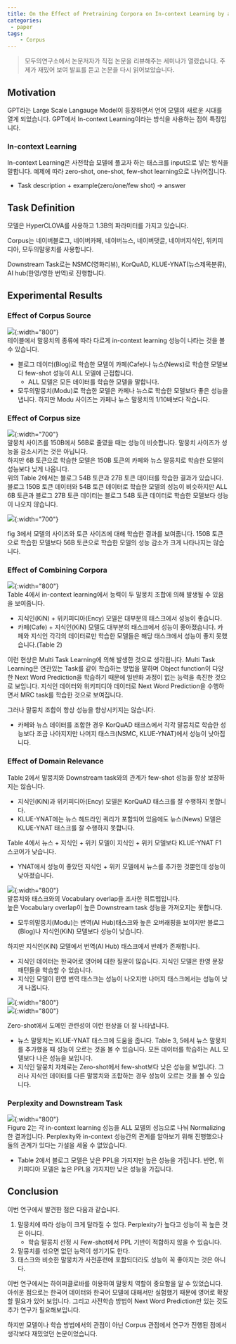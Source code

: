 ```yaml
---
title: On the Effect of Pretraining Corpora on In-context Learning by a LLM
categories:
 - paper
tags:
    - Corpus
---
```


> 모두의연구소에서 논문저자가 직접 논문을 리뷰해주는 세미나가 열렸습니다. 주제가 재밌어 보여 발표를 듣고 논문을 다시 읽어보았습니다.

## Motivation
GPT라는 Large Scale Langauge Model이 등장하면서 언어 모델의 새로운 시대를 열게 되었습니다. GPT에서 In-context Learning이라는 방식을 사용하는 점이 특징입니다.

### In-context Learning
In-context Learning은 사전학습 모델에 풀고자 하는 태스크를 input으로 넣는 방식을 말합니다. 예제에 따라 zero-shot, one-shot, few-shot learning으로 나뉘어집니다.
- Task description + example(zero/one/few shot) -> answer

## Task Definition
모델은 HyperCLOVA를 사용하고 1.3B의 파라미터를 가지고 있습니다.  

Corpus는 네이버블로그, 네이버카페, 네이버뉴스, 네이버댓글, 네이버지식인, 위키피디아, 모두의말뭉치를 사용합니다.  

Downstream Task로는 NSMC(영화리뷰), KorQuAD, KLUE-YNAT(뉴스제목분류), AI hub(한영/영한 번역)로 진행합니다.  

## Experimental Results
### Effect of Corpus Source
![](https://drive.google.com/uc?export=view&id=1lkOE5QdbilT_WV80gvNVn-J6-IJLtIoT){:width="800"}  
테이블에서 말뭉치의 종류에 따라 다르게 in-context learning 성능이 나타는 것을 볼 수 있습니다.  
- 블로그 데이터(Blog)로 학습한 모델이 카페(Cafe)나 뉴스(News)로 학습한 모델보다 few-shot 성능이 ALL 모델에 근접합니다.
    - ALL 모델은 모든 데이터를 학습한 모델을 말합니다.
- 모두의말뭉치(Modu)로 학습한 모델은 카페나 뉴스로 학습한 모델보다 좋은 성능을 냅니다. 하지만 Modu 사이즈는 카페나 뉴스 말뭉치의 1/10배보다 작습니다.  

### Effect of Corpus size
![](https://drive.google.com/uc?export=view&id=1SgN5NThYfhdt8z0k4_0veZx7mzvi8uQv){:width="700"}    
말뭉치 사이즈를 150B에서 56B로 줄였을 때는 성능이 비슷합니다. 말뭉치 사이즈가 성능을 감소시키는 것은 아닙니다.  
하지만 6B 토큰으로 학습한 모델은 150B 토큰의 카페와 뉴스 말뭉치로 학습한 모델의 성능보다 낮게 나옵니다.  
위의 Table 2에서는 블로그 54B 토큰과 27B 토큰 데이터를 학습한 결과가 있습니다. 블로그 150B 토큰 데이터와 54B 토큰 데이터로 학습한 모델의 성능이 비슷하지만 ALL 6B 토큰과 블로그 27B 토큰 데이터는 블로그 54B 토큰 데이터로 학습한 모델보다 성능이 나오지 않습니다.

![](https://drive.google.com/uc?export=view&id=1Uh0J72xia1RNygMLZexzuUYdpYirsMmz){:width="700"}    

fig 3에서 모델의 사이즈와 토큰 사이즈에 대해 학습한 결과를 보여줍니다. 
150B 토큰으로 학습한 모델보다 56B 토큰으로 학습한 모델의 성능 감소가 크게 나타나지는 않습니다.  

### Effect of Combining Corpora
![](https://drive.google.com/uc?export=view&id=1lmabxCG-WuuldhZs4NRPmr1oetgdIABI){:width="800"}    
Table 4에서 in-context learning에서 능력이 두 말뭉치 조합에 의해 발생될 수 있음을 보여줍니다.  
- 지식인(KiN) + 위키피디아(Ency) 모델은 대부분의 태스크에서 성능이 좋습니다.
- 카페(Cafe) + 지식인(KiN) 모델도 대부분의 태스크에서 성능이 좋아졌습니다. 카페와 지식인 각각의 데이터로만 학습한 모델들은 해당 태스크에서 성능이 좋지 못했습니다.(Table 2)  

이런 현상은 Multi Task Learning에 의해 발생한 것으로 생각됩니다. Multi Task Learning은 연관있는 Task를 같이 학습하는 방법을 말하며 Object function이 다양한 Next Word Prediction을 학습하기 때문에 일반화 과정이 없는 능력을 촉진한 것으로 보입니다. 지식인 데이터와 위키피디아 데이터로 Next Word Prediction을 수행하면서 MRC task를 학습한 것으로 보여집니다. 

그러나 말뭉치 조합이 항상 성능을 향상시키지는 않습니다.  
- 카페와 뉴스 데이터를 조합한 경우 KorQuAD 태크스에서 각각 말뭉치로 학습한 성능보다 조금 나아지지만 나머지 태스크(NSMC, KLUE-YNAT)에서 성능이 낮아집니다.

### Effect of Domain Relevance
Table 2에서 말뭉치와 Downstream task와의 관계가 few-shot 성능을 항상 보장하지는 않습니다.  
- 지식인(KiN)과 위키피디아(Ency) 모델은 KorQuAD 태스크를 잘 수행하지 못합니다.
- KLUE-YNAT에는 뉴스 헤드라인 쿼리가 포함되어 있음에도 뉴스(News) 모델은 KLUE-YNAT 태스크를 잘 수행하지 못합니다.

Table 4에서 뉴스 + 지식인 + 위키 모델이 지식인 + 위키 모델보다 KLUE-YNAT F1 스코어가 낮습니다.  
- YNAT에서 성능이 좋았던 지식인 + 위키 모델에서 뉴스를 추가한 것뿐인데 성능이 낮아졌습니다.  

![](https://drive.google.com/uc?export=view&id=1EeNiav_njdPKMivohvgnTnGyrvosFUCn){:width="800"}    
말뭉치와 태스크와의 Vocabulary overlap을 조사한 히트맵입니다.  
높은 Vocabulary overlap이 높은 Downstream task 성능을 가져오지는 못합니다.
- 모두의말뭉치(Modu)는 번역(AI Hub)태스크와 높은 오버래핑을 보이지만 블로그(Blog)나 지식인(KiN) 모델보다 성능이 낮습니다.

하지만 지식인(KiN) 모델에서 번역(AI Hub) 태스크에서 반례가 존재합니다.  
- 지식인 데이터는 한국어로 영어에 대한 질문이 많습니다. 지식인 모델은 한영 문장 패턴들을 학습할 수 있습니다.  
- 지식인 모델이 한영 번역 태스크는 성능이 나오지만 나머지 태스크에서는 성능이 낮게 나옵니다.  

![](https://drive.google.com/uc?export=view&id=11aNe9bnSwZhtoYQJuy5hu1hMtqLTQMfs){:width="800"}    
![](https://drive.google.com/uc?export=view&id=1-z_oVEl3f5ubpMoLls8QXcLn1lsGR5D5){:width="800"}    

Zero-shot에서 도메인 관련성이 이런 현상을 더 잘 나타냅니다.  
- 뉴스 말뭉치는 KLUE-YNAT 태스크에 도움을 줍니다. Table 3, 5에서 뉴스 말뭉치를 추가했을 때 성능이 오르는 것을 볼 수 있습니다. 모든 데이터를 학습하는 ALL 모델보다 나은 성능을 보입니다.
- 지식인 말뭉치 자체로는 Zero-shot에서 few-shot보다 낮은 성능을 보입니다. 그러나 지식인 데이터를 다른 말뭉치와 조합하는 경우 성능이 오르는 것을 볼 수 있습니다.  

### Perplexity and Downstream Task
![](https://drive.google.com/uc?export=view&id=1GTFoIPfgqt3nxs86qTdAqUrk8qU8g5iU){:width="800"}    
Figure 2는 각 in-context learning 성능을 ALL 모델의 성능으로 나눠 Normalizing한 결과입니다. Perplexity와 in-context 성능간의 관계를 알아보기 위해 진행했으나 둘의 관계가 있다는 가설을 세울 수 없었습니다.  
- Table 2에서 블로그 모델은 낮은 PPL을 가지지만 높은 성능을 가집니다. 반면, 위키피디아 모델은 높은 PPL을 가지지만 낮은 성능을 가집니다.

## Conclusion
이번 연구에서 발견한 점은 다음과 같습니다.  
1. 말뭉치에 따라 성능이 크게 달라질 수 있다. Perplexity가 높다고 성능이 꼭 높은 것은 아니다.
    - 학습 말뭉치 선정 시 Few-shot에서 PPL 기반이 적합하지 않을 수 있습니다.
2. 말뭉치를 섞으면 없던 능력이 생기기도 한다.
3. 태스크와 비슷한 말뭉치가 사전훈련에 포함되더라도 성능이 꼭 좋아지는 것은 아니다.

이번 연구에서는 하이퍼클로바를 이용하여 말뭉치 역할이 중요함을 알 수 있었습니다. 아쉬운 점으로는 한국어 데이터와 한국어 모델에 대해서만 실험했기 때문에 영어로 확장할 필요가 있어 보입니다. 그리고 사전학습 방법이 Next Word Prediction만 있는 것도 추가 연구가 필요해보입니다. 

하지만 모델이나 학습 방법에서의 관점이 아닌 Corpus 관점에서 연구가 진행된 점에서 생각보다 재밌었던 논문이었습니다. 